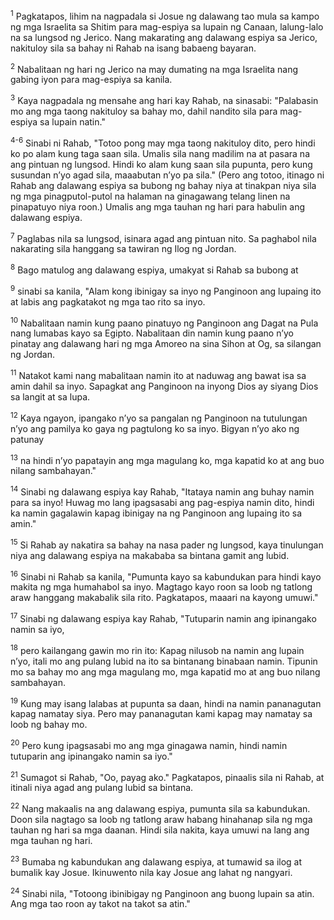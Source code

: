 <sup>1</sup>
Pagkatapos, lihim na nagpadala si Josue ng dalawang tao mula sa kampo ng mga Israelita sa Shitim para mag-espiya sa lupain ng Canaan, lalung-lalo na sa lungsod ng Jerico. Nang makarating ang dalawang espiya sa Jerico, nakituloy sila sa bahay ni Rahab na isang babaeng bayaran. 

<sup>2</sup>
Nabalitaan ng hari ng Jerico na may dumating na mga Israelita nang gabing iyon para mag-espiya sa kanila. 

<sup>3</sup>
Kaya nagpadala ng mensahe ang hari kay Rahab, na sinasabi: "Palabasin mo ang mga taong nakituloy sa bahay mo, dahil nandito sila para mag-espiya sa lupain natin." 

<sup>4-6</sup>
Sinabi ni Rahab, "Totoo pong may mga taong nakituloy dito, pero hindi ko po alam kung taga saan sila. Umalis sila nang madilim na at pasara na ang pintuan ng lungsod. Hindi ko alam kung saan sila pupunta, pero kung susundan nʼyo agad sila, maaabutan nʼyo pa sila." (Pero ang totoo, itinago ni Rahab ang dalawang espiya sa bubong ng bahay niya at tinakpan niya sila ng mga pinagputol-putol na halaman na ginagawang telang linen na pinapatuyo niya roon.) Umalis ang mga tauhan ng hari para habulin ang dalawang espiya. 

<sup>7</sup>
Paglabas nila sa lungsod, isinara agad ang pintuan nito. Sa paghabol nila nakarating sila hanggang sa tawiran ng Ilog ng Jordan. 

<sup>8</sup>
Bago matulog ang dalawang espiya, umakyat si Rahab sa bubong at 

<sup>9</sup>
sinabi sa kanila, "Alam kong ibinigay sa inyo ng Panginoon ang lupaing ito at labis ang pagkatakot ng mga tao rito sa inyo. 

<sup>10</sup>
Nabalitaan namin kung paano pinatuyo ng Panginoon ang Dagat na Pula nang lumabas kayo sa Egipto. Nabalitaan din namin kung paano nʼyo pinatay ang dalawang hari ng mga Amoreo na sina Sihon at Og, sa silangan ng Jordan. 

<sup>11</sup>
Natakot kami nang mabalitaan namin ito at naduwag ang bawat isa sa amin dahil sa inyo. Sapagkat ang Panginoon na inyong Dios ay siyang Dios sa langit at sa lupa. 

<sup>12</sup>
Kaya ngayon, ipangako nʼyo sa pangalan ng Panginoon na tutulungan nʼyo ang pamilya ko gaya ng pagtulong ko sa inyo. Bigyan nʼyo ako ng patunay 

<sup>13</sup>
na hindi nʼyo papatayin ang mga magulang ko, mga kapatid ko at ang buo nilang sambahayan." 

<sup>14</sup>
Sinabi ng dalawang espiya kay Rahab, "Itataya namin ang buhay namin para sa inyo! Huwag mo lang ipagsasabi ang pag-espiya namin dito, hindi ka namin gagalawin kapag ibinigay na ng Panginoon ang lupaing ito sa amin." 

<sup>15</sup>
Si Rahab ay nakatira sa bahay na nasa pader ng lungsod, kaya tinulungan niya ang dalawang espiya na makababa sa bintana gamit ang lubid. 

<sup>16</sup>
Sinabi ni Rahab sa kanila, "Pumunta kayo sa kabundukan para hindi kayo makita ng mga humahabol sa inyo. Magtago kayo roon sa loob ng tatlong araw hanggang makabalik sila rito. Pagkatapos, maaari na kayong umuwi." 

<sup>17</sup>
Sinabi ng dalawang espiya kay Rahab, "Tutuparin namin ang ipinangako namin sa iyo, 

<sup>18</sup>
pero kailangang gawin mo rin ito: Kapag nilusob na namin ang lupain nʼyo, itali mo ang pulang lubid na ito sa bintanang binabaan namin. Tipunin mo sa bahay mo ang mga magulang mo, mga kapatid mo at ang buo nilang sambahayan. 

<sup>19</sup>
Kung may isang lalabas at pupunta sa daan, hindi na namin pananagutan kapag namatay siya. Pero may pananagutan kami kapag may namatay sa loob ng bahay mo. 

<sup>20</sup>
Pero kung ipagsasabi mo ang mga ginagawa namin, hindi namin tutuparin ang ipinangako namin sa iyo." 

<sup>21</sup>
Sumagot si Rahab, "Oo, payag ako." Pagkatapos, pinaalis sila ni Rahab, at itinali niya agad ang pulang lubid sa bintana. 

<sup>22</sup>
Nang makaalis na ang dalawang espiya, pumunta sila sa kabundukan. Doon sila nagtago sa loob ng tatlong araw habang hinahanap sila ng mga tauhan ng hari sa mga daanan. Hindi sila nakita, kaya umuwi na lang ang mga tauhan ng hari. 

<sup>23</sup>
Bumaba ng kabundukan ang dalawang espiya, at tumawid sa ilog at bumalik kay Josue. Ikinuwento nila kay Josue ang lahat ng nangyari. 

<sup>24</sup>
Sinabi nila, "Totoong ibinibigay ng Panginoon ang buong lupain sa atin. Ang mga tao roon ay takot na takot sa atin."